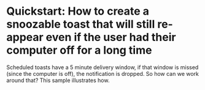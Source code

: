 # Quickstart: How to create a snoozable toast that will still re-appear even if the user had their computer off for a long time

Scheduled toasts have a 5 minute delivery window, if that window is missed (since the computer is off), the notification is dropped. So how can we work around that? This sample illustrates how.
